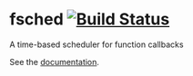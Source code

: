<!--
Copyright 2013 The Authors. All rights reserved.
Use of this source code is governed by a BSD-style
license that can be found in the LICENSE file.
-->

fsched [![Build Status](https://travis-ci.org/joshlf13/fsched.svg?branch=master)](https://travis-ci.org/joshlf13/fsched)
======

A time-based scheduler for function callbacks

See the [documentation](http://godoc.org/github.com/joshlf13/fsched).
